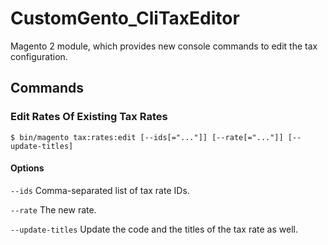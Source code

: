 # CustomGento_CliTaxEditor
Magento 2 module, which provides new console commands to edit the tax configuration.

## Commands

### Edit Rates Of Existing Tax Rates

    $ bin/magento tax:rates:edit [--ids[="..."]] [--rate[="..."]] [--update-titles]

#### Options

`--ids`            Comma-separated list of tax rate IDs.

`--rate`           The new rate.

`--update-titles`  Update the code and the titles of the tax rate as well.
